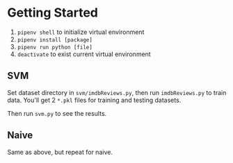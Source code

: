 # Getting Started

1. `pipenv shell` to initialize virtual environment
2. `pipenv install [package]`
3. `pipenv run python [file]`
4. `deactivate` to exist current virtual environment

## SVM

Set dataset directory in `svm/imdbReviews.py`, then run `imdbReviews.py` to train data. You'll get 2 `*.pkl` files for training and testing datasets.

Then run `svm.py` to see the results.

## Naive

Same as above, but repeat for naive.
